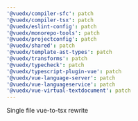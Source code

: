```yaml
---
'@vuedx/compiler-sfc': patch
'@vuedx/compiler-tsx': patch
'@vuedx/eslint-config': patch
'@vuedx/monorepo-tools': patch
'@vuedx/projectconfig': patch
'@vuedx/shared': patch
'@vuedx/template-ast-types': patch
'@vuedx/transforms': patch
'@vuedx/typecheck': patch
'@vuedx/typescript-plugin-vue': patch
'@vuedx/vue-language-server': patch
'@vuedx/vue-languageservice': patch
'@vuedx/vue-virtual-textdocument': patch
---
```


Single file vue-to-tsx rewrite
